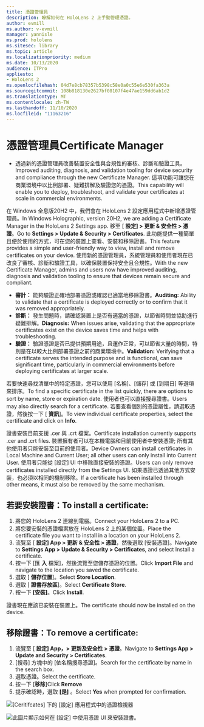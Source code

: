 ```yaml
---
title: 憑證管理員
description: 瞭解如何在 HoloLens 2 上手動管理憑證。
author: evmill
ms.author: v-evmill
manager: yannisle
ms.prod: hololens
ms.sitesec: library
ms.topic: article
ms.localizationpriority: medium
ms.date: 10/13/2020
audience: ITPro
appliesto:
- HoloLens 2
ms.openlocfilehash: 04d7e8cb78357b5398c58e0a0c55e6e530fa363a
ms.sourcegitcommit: 108b818130e2627bf08107f4e47ae159dd6ab1d2
ms.translationtype: MT
ms.contentlocale: zh-TW
ms.lasthandoff: 11/10/2020
ms.locfileid: "11163216"
---
```

# <span data-ttu-id="17207-103">憑證管理員</span><span class="sxs-lookup"><span data-stu-id="17207-103">Certificate Manager</span></span>

- <span data-ttu-id="17207-104">透過新的憑證管理員改善裝置安全性與合規性的審核、診斷和驗證工具。</span><span class="sxs-lookup"><span data-stu-id="17207-104">Improved auditing, diagnosis, and validation tooling for device security and compliance through the new Certificate Manager.</span></span> <span data-ttu-id="17207-105">這項功能可讓您在商業環境中以比例部署、疑難排解及驗證您的憑證。</span><span class="sxs-lookup"><span data-stu-id="17207-105">This capability will enable you to deploy, troubleshoot, and validate your certificates at scale in commercial environments.</span></span>

<span data-ttu-id="17207-106">在 Windows 全息版20H2 中，我們會在 HoloLens 2 設定應用程式中新增憑證管理員。</span><span class="sxs-lookup"><span data-stu-id="17207-106">In Windows Holographic, version 20H2, we are adding a Certificate Manager in the HoloLens 2 Settings app.</span></span> <span data-ttu-id="17207-107">移至 [ **設定] > 更新 & 安全性 > 憑證**。</span><span class="sxs-lookup"><span data-stu-id="17207-107">Go to **Settings > Update & Security > Certificates**.</span></span> <span data-ttu-id="17207-108">此功能提供一種簡單且便於使用的方式，可在您的裝置上查看、安裝和移除證書。</span><span class="sxs-lookup"><span data-stu-id="17207-108">This feature provides a simple and user-friendly way to view, install and remove certificates on your device.</span></span> <span data-ttu-id="17207-109">使用新的憑證管理員，系統管理員和使用者現在已改良了審核、診斷和驗證工具，以確保裝置保持安全且合規性。</span><span class="sxs-lookup"><span data-stu-id="17207-109">With the new Certificate Manager, admins and users now have improved auditing, diagnosis and validation tooling to ensure that devices remain secure and compliant.</span></span> 

-   <span data-ttu-id="17207-110">**審計：** 能夠驗證正確地部署憑證或確認已適當地移除證書。</span><span class="sxs-lookup"><span data-stu-id="17207-110">**Auditing:** Ability to validate that a certificate is deployed correctly or to confirm that it was removed appropriately.</span></span> 
-   <span data-ttu-id="17207-111">**診斷：** 發生問題時，請確認裝置上是否有適當的憑證，以節省時間並協助進行疑難排解。</span><span class="sxs-lookup"><span data-stu-id="17207-111">**Diagnosis:** When issues arise, validating that the appropriate certificates exist on the device saves time and helps with troubleshooting.</span></span> 
-   <span data-ttu-id="17207-112">**驗證：** 驗證憑證是否已提供預期用途，且運作正常，可以節省大量的時間，特別是在以較大比例部署憑證之前的商業環境中。</span><span class="sxs-lookup"><span data-stu-id="17207-112">**Validation:** Verifying that a certificate serves the intended purpose and is functional, can save significant time, particularly in commercial environments before deploying certificates at larger scale.</span></span>

<span data-ttu-id="17207-113">若要快速尋找清單中的特定憑證，您可以使用 [名稱]、[儲存] 或 [到期日] 等選項來排序。</span><span class="sxs-lookup"><span data-stu-id="17207-113">To find a specific certificate in the list quickly, there are options to sort by name, store or expiration date.</span></span> <span data-ttu-id="17207-114">使用者也可以直接搜尋證書。</span><span class="sxs-lookup"><span data-stu-id="17207-114">Users may also directly search for a certificate.</span></span> <span data-ttu-id="17207-115">若要查看個別的憑證屬性，請選取憑證，然後按一下 [ **資訊**]。</span><span class="sxs-lookup"><span data-stu-id="17207-115">To view individual certificate properties, select the certificate and click on **Info**.</span></span> 

<span data-ttu-id="17207-116">證書安裝目前支援 .cer 與 .crt 檔案。</span><span class="sxs-lookup"><span data-stu-id="17207-116">Certificate installation currently supports .cer and .crt files.</span></span> <span data-ttu-id="17207-117">裝置擁有者可以在本機電腦和目前使用者中安裝憑證; 所有其他使用者只能安裝至目前的使用者。</span><span class="sxs-lookup"><span data-stu-id="17207-117">Device Owners can install certificates in Local Machine and Current User;  all other users can only install into Current User.</span></span> <span data-ttu-id="17207-118">使用者只能從 [設定] UI 中移除直接安裝的憑證。</span><span class="sxs-lookup"><span data-stu-id="17207-118">Users can only remove certificates installed directly from the Settings UI.</span></span> <span data-ttu-id="17207-119">如果憑證已透過其他方式安裝，也必須以相同的機制移除。</span><span class="sxs-lookup"><span data-stu-id="17207-119">If a certificate has been installed through other means, it must also be removed by the same mechanism.</span></span>

## <span data-ttu-id="17207-120">若要安裝證書：</span><span class="sxs-lookup"><span data-stu-id="17207-120">To install a certificate:</span></span> 

1.  <span data-ttu-id="17207-121">將您的 HoloLens 2 連線到電腦。</span><span class="sxs-lookup"><span data-stu-id="17207-121">Connect your HoloLens 2 to a PC.</span></span>
1.  <span data-ttu-id="17207-122">將您要安裝的憑證檔案放在 HoloLens 2 上的某個位置。</span><span class="sxs-lookup"><span data-stu-id="17207-122">Place the certificate file you want to install in a location on your HoloLens 2.</span></span>
1.  <span data-ttu-id="17207-123">流覽至 [ **設定] App > 更新 & 安全性 > 憑證**，然後選取 [安裝憑證]。</span><span class="sxs-lookup"><span data-stu-id="17207-123">Navigate to **Settings App > Update & Security > Certificates**, and select Install a certificate.</span></span>
1.  <span data-ttu-id="17207-124">按一下 [匯 **入** 檔案]，然後流覽至您儲存憑證的位置。</span><span class="sxs-lookup"><span data-stu-id="17207-124">Click **Import File** and navigate to the location you saved the certificate.</span></span>
1.  <span data-ttu-id="17207-125">選取 [ **儲存位置**]。</span><span class="sxs-lookup"><span data-stu-id="17207-125">Select **Store Location**.</span></span>
1.  <span data-ttu-id="17207-126">選取 [ **證書存放區**]。</span><span class="sxs-lookup"><span data-stu-id="17207-126">Select **Certificate Store**.</span></span>
1.  <span data-ttu-id="17207-127">按一下 **\[安裝\]**。</span><span class="sxs-lookup"><span data-stu-id="17207-127">Click **Install**.</span></span>

<span data-ttu-id="17207-128">證書現在應該已安裝在裝置上。</span><span class="sxs-lookup"><span data-stu-id="17207-128">The certificate should now be installed on the device.</span></span>

## <span data-ttu-id="17207-129">移除證書：</span><span class="sxs-lookup"><span data-stu-id="17207-129">To remove a certificate:</span></span> 
1. <span data-ttu-id="17207-130">流覽至 [ **設定] App，> 更新及安全性 > 憑證**。</span><span class="sxs-lookup"><span data-stu-id="17207-130">Navigate to **Settings App > Update and Security > Certificates**.</span></span>
1. <span data-ttu-id="17207-131">[搜尋] 方塊中的 [依名稱搜尋憑證]。</span><span class="sxs-lookup"><span data-stu-id="17207-131">Search for the certificate by name in the search box.</span></span>
1. <span data-ttu-id="17207-132">選取憑證。</span><span class="sxs-lookup"><span data-stu-id="17207-132">Select the certificate.</span></span>
1. <span data-ttu-id="17207-133">按一下 [**移除**]</span><span class="sxs-lookup"><span data-stu-id="17207-133">Click **Remove**</span></span>
1. <span data-ttu-id="17207-134">提示確認時，選取 **[是]** 。</span><span class="sxs-lookup"><span data-stu-id="17207-134">Select **Yes** when prompted for confirmation.</span></span>


![[Ceritifcates] 下的 [設定] 應用程式中的憑證檢視器](images/certificate-viewer-device.jpg)

![此圖片顯示如何在 [設定] 中使用憑證 UI 來安裝證書。](images/certificate-device-install.jpg)
